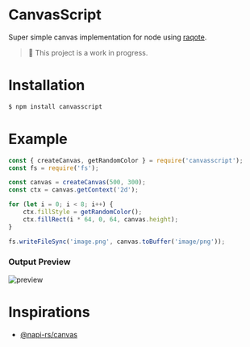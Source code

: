 # CanvasScript

Super simple canvas implementation for node using [raqote](https://crates.io/crates/raqote).

> 🚧 This project is a work in progress.

# Installation

```sh
$ npm install canvasscript
```

# Example

```js
const { createCanvas, getRandomColor } = require('canvasscript');
const fs = require('fs');

const canvas = createCanvas(500, 300);
const ctx = canvas.getContext('2d');

for (let i = 0; i < 8; i++) {
    ctx.fillStyle = getRandomColor();
    ctx.fillRect(i * 64, 0, 64, canvas.height);
}

fs.writeFileSync('image.png', canvas.toBuffer('image/png'));
```

### Output Preview

![preview](https://raw.githubusercontent.com/archaeopteryx1/canvasscript/main/__test__/images/draw_rect.png)

# Inspirations

- [@napi-rs/canvas](https://github.com/brooooooklyn/canvas)
